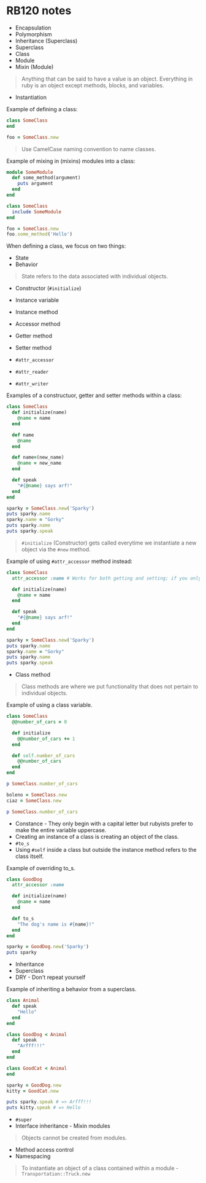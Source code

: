 # RB120 notes

- Encapsulation
- Polymorphism
- Inheritance (Superclass)
- Superclass
- Class
- Module
- Mixin (Module)

> Anything that can be said to have a value is an object. Everything in ruby is an object except methods, blocks, and variables.

- Instantiation

Example of defining a class:

```ruby
class SomeClass
end

foo = SomeClass.new
```

> Use CamelCase naming convention to name classes.

Example of mixing in (mixins) modules into a class:

```ruby
module SomeModule
  def some_method(argument)
    puts argument
  end
end

class SomeClass
  include SomeModule
end

foo = SomeClass.new
foo.some_method('Hello')
```

When defining a class, we focus on two things:

- State
- Behavior

> State refers to the data associated with individual objects.

- Constructor (`#initialize`)
- Instance variable
- Instance method
- Accessor method
- Getter method
- Setter method

- `#attr_accessor`
- `#attr_reader`
- `#attr_writer`

Examples of a constructuor, getter and setter methods within a class:

```ruby
class SomeClass
  def initialize(name)
    @name = name
  end

  def name
    @name
  end

  def name=(new_name)
    @name = new_name
  end

  def speak
    "#{@name} says arf!"
  end
end

sparky = SomeClass.new('Sparky')
puts sparky.name
sparky.name = "Gorky"
puts sparky.name
puts sparky.speak
```

> `#initialize` (Constructor) gets called everytime we instantiate a new object via the `#new` method.

Example of using `#attr_accessor` method instead:

```ruby
class SomeClass
  attr_accessor :name # Works for both getting and setting; if you only want to get, use `#attr_reader`; if you only want to set, use `#attr_writer`.

  def initialize(name)
    @name = name
  end

  def speak
    "#{@name} says arf!"
  end
end

sparky = SomeClass.new('Sparky')
puts sparky.name
sparky.name = "Gorky"
puts sparky.name
puts sparky.speak
```

- Class method

> Class methods are where we put functionality that does not pertain to individual objects.

Example of using a class variable.

```ruby
class SomeClass
  @@number_of_cars = 0

  def initialize
    @@number_of_cars += 1
  end

  def self.number_of_cars
    @@number_of_cars
  end
end

p SomeClass.number_of_cars

boleno = SomeClass.new
ciaz = SomeClass.new

p SomeClass.number_of_cars
```

- Constance - They only begin with a capital letter but rubyists prefer to make the entire variable uppercase.
- Creating an instance of a class is creating an object of the class.
- `#to_s`
- Using `#self` inside a class but outside the instance method refers to the class itself.

Example of overriding to_s.

```ruby
class GoodDog
  attr_accessor :name

  def initialize(name)
    @name = name
  end

  def to_s
    "The dog's name is #{name}!"
  end
end

sparky = GoodDog.new('Sparky')
puts sparky
```

- Inheritance
- Superclass
- DRY - Don't repeat yourself

Example of inheriting a behavior from a superclass.

```ruby
class Animal
  def speak
    "Hello"
  end
end

class GoodDog < Animal
  def speak
    "Arfff!!!"
  end
end

class GoodCat < Animal
end

sparky = GoodDog.new
kitty = GoodCat.new

puts sparky.speak # => Arfff!!!
puts kitty.speak # => Hello
```

- `#super`
- Interface inheritance - Mixin modules

> Objects cannot be created from modules.

- Method access control
- Namespacing

> To instantiate an object of a class contained within a module - `Transportation::Truck.new`
